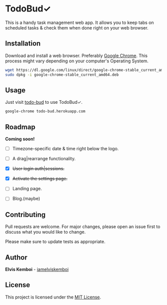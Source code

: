 # TodoBud&checkmark;

This is a handy task management web app. It allows you to keep tabs on scheduled tasks & check them when done right on your web browser.

## Installation

Download and install a web browser. Preferably [Google Chrome](https://google.com/chrome/). 
This process might vary depending on your computer's Operating System.

```bash
wget https://dl.google.com/linux/direct/google-chrome-stable_current_amd64.deb
sudo dpkg -i google-chrome-stable_current_amd64.deb
````

## Usage
 Just visit [todo-bud](https://todo-bud.herokuapp.com) to use TodoBud&checkmark;.

```bash
google-chrome todo-bud.herokuapp.com
```

## Roadmap

__Coming soon!__
- [ ] Timezone-specific date & time right below the logo.
- [ ] A drag|rearrange functionality.
- [x] ~~User login auth|sessions.~~
- [x] ~~Activate the settings page.~~
- [ ] Landing page.
- [ ] Blog.(maybe)


## Contributing
Pull requests are welcome. For major changes, please open an issue first to discuss what you would like to change.

Please make sure to update tests as appropriate.

## Author

**Elvis Kemboi** - [iamelviskemboi](https://github.com/iamelviskemboi)

## License
This project is licensed under the [MIT License](LICENSE).
